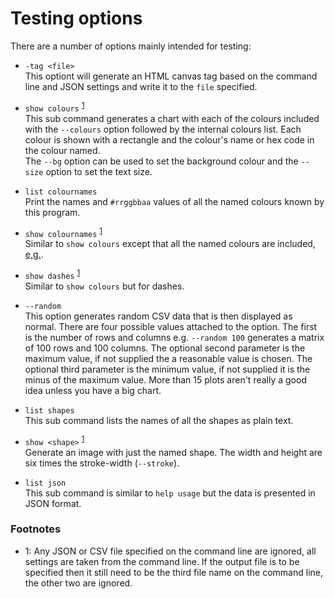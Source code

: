 #  Testing options

There are a number of options mainly intended for testing:

- `-tag <file>`<br/>
This optiont will generate an HTML canvas tag based on the command line and JSON settings and write it to 
the `file` specified.

- `show colours` <sup>[1](#fn1)</sup><br/>
This sub command generates a chart with each of the colours included with the `--colours`
option followed by the internal colours list. Each colour is shown with a rectangle
and the colour's name or hex code in the colour named.<br/>
The `--bg` option can be used to set the background colour and the `--size` option to
set the text size.

- `list colournames`<br/>
Print the names and `#rrggbbaa` values of all the named colours known by this program.

- `show colournames` <sup>[1](#fn1)</sup><br/>
Similar to `show colours` except that all the named colours are included, [e,g.](examples/colourNamesList.png).

- `show dashes` <sup>[1](#fn1)</sup><br/>
Similar to `show colours` but for dashes.

- `--random`<br/>
This option generates random CSV data that is then displayed as normal. There are four
possible values attached to the option. The first is the number of rows and columns e.g.
`--random 100` generates a matrix of 100 rows and 100 columns. The optional second
parameter is the maximum value, if not supplied the a reasonable value is chosen.
The optional third parameter is the minimum value, if not supplied it is the minus of the
maximum value.
More than 15 plots aren't really a good idea unless you have a big chart.

- `list shapes`<br/>
This sub command lists the names of all the shapes as plain text.

- `show <shape>` <sup>[1](#fn1)</sup><br/>
Generate an image with just the named shape. The width and height are six times the stroke-width (`--stroke`).

- `list json`<br/>
This sub command is similar to `help usage` but the data is presented in JSON format.

### Footnotes

- <a id="fn1">1</a>: Any JSON or CSV file specified on the command line are ignored, all settings are taken from
the command line. If the output file is to be specified then it still need to be the third file name on the command line,
the other two are ignored.
